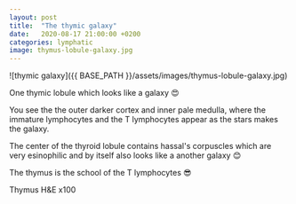 ```yaml
---
layout: post
title:  "The thymic galaxy"
date:   2020-08-17 21:00:00 +0200
categories: lymphatic
image: thymus-lobule-galaxy.jpg
---
```


![thymic galaxy]({{ BASE_PATH }}/assets/images/thymus-lobule-galaxy.jpg)


One thymic lobule which looks like a galaxy 😍

You see the the outer darker cortex and inner pale medulla, where the immature lymphocytes and the T lymphocytes appear as the stars makes the galaxy. 

The center of the thyroid lobule contains hassal's corpuscles which are very esinophilic and by itself also looks like a another galaxy 😊

The thymus is the school of the T lymphocytes 😎

Thymus H&E x100
